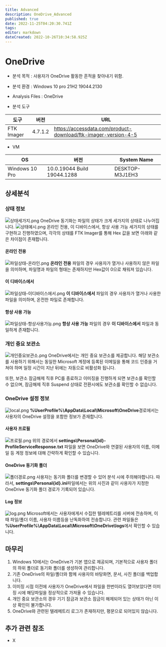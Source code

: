 ```yaml
---
title: Advanced
description: OneDrive_Advanced
published: true
date: 2022-11-25T04:20:30.741Z
tags: 
editor: markdown
dateCreated: 2022-10-26T10:34:58.925Z
---
```


# OneDrive

- 분석 목적 : 사용자가 OneDrive 활동한 흔적을 찾아내기 위함.

- 분석 환경 : Windows 10 pro 21H2 19044.2130

- Analysis Files : OneDrive

- 분석 도구

|도구|버전|URL|
|-|-|-|
|FTK Imager|4.7.1.2|https://accessdata.com/product-download/ftk-imager-version-4-5|

- VM

|OS|버전|System Name|
|-|-|-|
|Windows 10 Pro|10.0.19044 Build 19044.1288|DESKTOP-M3J1EH3|

## 상세분석

### 상태 정보
![상태세가지.png](/cloudstorage/onedrive/상태세가지.png)
OneDrive 동기화는 파일의 상태가 크게 세가지의 상태로 나누어집니다.
![상태예시.png](/cloudstorage/onedrive/상태예시.png)
온라인 전용, 이 디바이스에서, 항상 사용 가능 세가지의 상태를 구현하고 진행하였으며, 각각의 상태를 FTK Imager를 통해 Hex 값을 보면 아래와 같은 차이점이 존재합니다.

#### 온라인 전용
![파일상태-온라인.png](/cloudstorage/onedrive/파일상태-온라인.png)
**온라인 전용** 파일의 경우 사용자가 열거나 사용하지 않은 파일을 의미하며, 파일명과 파일의 형태는 존재하지만 Hex값이 0으로 채워져 있습니다.

#### 이 디바이스에서
![파일상태-이디바이스에서.png](/cloudstorage/onedrive/파일상태-이디바이스에서.png)
**이 디바이스에서** 파일의 경우 사용자가 열거나 사용한 파일을 의미하며, 온전한 파일로 존재합니다.

#### 항상 사용 가능
![파일상태-항상사용가능.png](/cloudstorage/onedrive/파일상태-항상사용가능.png)
**항상 사용 가능** 파일의 경우 **이 디바이스에서** 파일과 동일하게 존재합니다.

### 개인 중요 보관소
![개인중요보관소.png](/cloudstorage/onedrive/개인중요보관소.png)
OneDrive에서는 개인 중요 보관소를 제공합니다. 해당 보관소를 사용하기 위해서는 동일한 Microsoft 계정에 등록된 이메일을 통해 코드 인증을 거쳐야 하며 일정 시간이 지난 뒤에는 자동으로 비활성화 됩니다.

또한, 보관소 잠금해제 직후 PC를 종료하고 이미징을 진행하게 되면 보관소를 확인할 수 없으며, 잠금해제 직후 Suspend 상태로 전환시에도 보관소를 확인할 수 없습니다.

### OneDrive 설정 정보
![local.png](/cloudstorage/onedrive/local.png)
**%UserProfile%\AppData\Local\Microsoft\OneDrive**경로에서는 사용자의 OneDrive 설정을 포함한 정보가 존재합니다.

#### 사용자 프로필
![프로필.png](/cloudstorage/onedrive/프로필.png)
위의 경로에서 **settings\Personal\{id}-ProfileServiceResponse.txt** 파일을 보면 OneDrive와 연결된 사용자의 이름, 이메일 등 계정 정보에 대해 간략하게 확인할 수 있습니다.

#### OneDrive 동기화 폴더
![폴더경로.png](/cloudstorage/onedrive/폴더경로.png)
사용자는 동기화 폴더를 변경할 수 있어 분석 시에 주의해야합니다.
따라서, **settings\Personal\{id}.ini**파일에서는 위의 사진과 같이 사용자가 지정한 OneDrive 동기화 폴더 경로가 기록되어 있습니다.

#### Log 정보
![log.png](/cloudstorage/onedrive/log.png)
Microsoft에서는 사용자에게서 수집한 텔레메트리를 서버에 전송하며, 이때 파일/폴더 이름, 사용자 이름등을 난독화하여 전송합니다. 관련 파일들은 **%UserProfile%\AppData\Local\Microsoft\OneDrive\logs**에서 확인할 수 있습니다.
## 마무리
1. Windows 10에서는 OneDrive가 기본 앱으로 제공되며, 기본적으로 사용자 폴더의 하위 폴더로 동기화 폴더를 생성하여 관리합니다.
2. 기존 OneDrive의 파일/폴더와 함께 사용자의 바탕화면, 문서, 사진 폴더를 백업합니다.
3. 이미징 시점 이전에 사용자가 OneDrive에서 파일을 한번이라도 열어보았다면 이미징 시에 해당파일을 정상적으로 가져올 수 있습니다.
4. 개인 중요 보관소의 경우 기기 잠금과 보관소 잠금이 해제되어 있는 상태가 아닌 이상 확인이 불가합니다.
5. OneDrive와 관련된 텔레메트리 로그가 존재하지만, 평문으로 되어있지 않습니다.

## 추가 관련 참조
- X